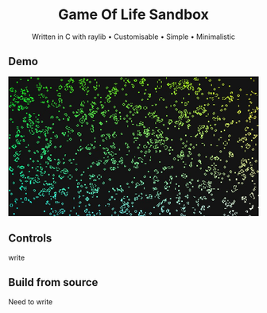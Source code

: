 <h1 align="center">
Game Of Life Sandbox</h1>
<p align="center">Written in C with raylib • Customisable • Simple • Minimalistic</p>

## Demo
<img src="https://github.com/Datavorous/Game-Of-Life-Sandbox/blob/main/media/PicsArt_02-06-10.29.51.jpg?raw=true">

## Controls
write

## Build from source 
Need to write 


